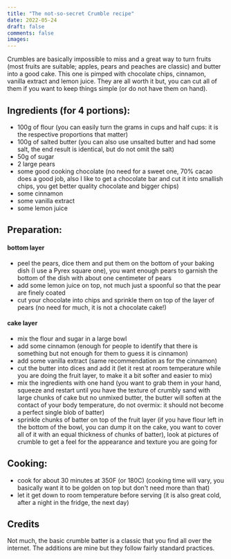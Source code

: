 ```yaml
---
title: "The not-so-secret Crumble recipe"
date: 2022-05-24
draft: false
comments: false
images:
---
```


Crumbles are basically impossible to miss and a great way to turn fruits (most fruits are suitable; apples, pears and peaches are classic) and butter into a good cake.
This one is pimped with chocolate chips, cinnamon, vanilla extract and lemon juice. They are all worth it but, you can cut all of them if you want to keep things simple (or do not have them on hand).

## Ingredients (for 4 portions):

* 100g of flour (you can easily turn the grams in cups and half cups: it is the respective proportions that matter)
* 100g of salted butter (you can also use unsalted butter and had some salt, the end result is identical, but do not omit the salt)
* 50g of sugar
* 2 large pears
* some good cooking chocolate (no need for a sweet one, 70% cacao does a good job, also I like to get a chocolate bar and cut it into smallish chips, you get better quality chocolate and bigger chips)
* some cinnamon
* some vanilla extract
* some lemon juice

## Preparation:

#### bottom layer

* peel the pears, dice them and put them on the bottom of your baking dish (I use a Pyrex square one), you want enough pears to garnish the bottom of the dish with about one centimeter of pears
* add some lemon juice on top, not much just a spoonful so that the pear are finely coated
* cut your chocolate into chips and sprinkle them on top of the layer of pears (no need for much, it is not a chocolate cake!)

#### cake layer

* mix the flour and sugar in a large bowl
* add some cinnamon (enough for people to identify that there is something but not enough for them to guess it is cinnamon)
* add some vanilla extract (same recommendation as for the cinnamon)
* cut the butter into dices and add it (let it rest at room temperature while you are doing the fruit layer, to make it a bit softer and easier to mix)
* mix the ingredients with one hand (you want to grab them in your hand, squeeze and restart until you have the texture of crumbly sand with large chunks of cake but no unmixed butter, the butter will soften at the contact of your body temperature, do not overmix: it should not become a perfect single blob of batter)
* sprinkle chunks of batter on top of the fruit layer (if you have flour left in the bottom of the bowl, you can dump it on the cake, you want to cover all of it with an equal thickness of chunks of batter), look at pictures of crumble to get a feel for the appearance and texture you are going for

## Cooking:

* cook for about 30 minutes at 350F (or 180C) (cooking time will vary, you basically want it to be golden on top but don't need more than that)
* let it get down to room temperature before serving (it is also great cold, after a night in the fridge, the next day)

## Credits

Not much, the basic crumble batter is a classic that you find all over the internet.
The additions are mine but they follow fairly standard practices.
